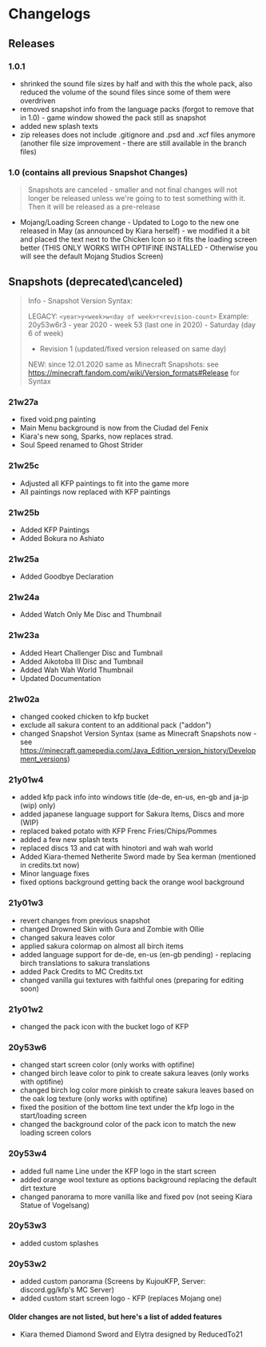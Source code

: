 # Changelogs
## Releases
### 1.0.1
* shrinked the sound file sizes by half and with this the whole pack, also reduced the volume of the sound files since some of them were overdriven
* removed snapshot info from the language packs (forgot to remove that in 1.0) - game window showed the pack still as snapshot
* added new splash texts
* zip releases does not include .gitignore and .psd and .xcf files anymore (another file size improvement - there are still available in the branch files)

### 1.0 (contains all previous Snapshot Changes)
> Snapshots are canceled - smaller and not final changes will not longer be released unless we're going to to test something with it. Then it will be released as a pre-release
* Mojang/Loading Screen change - Updated to Logo to the new one released in May (as announced by Kiara herself) - we modified it a bit and placed the text next to the Chicken Icon so it fits the loading screen better (THIS ONLY WORKS WITH OPTIFINE INSTALLED - Otherwise you will see the default Mojang Studios Screen)

## Snapshots (deprecated\canceled)
> Info - Snapshot Version Syntax:
>
> LEGACY: ```<year>y<week>w<day of week>r<revision-count>```
> Example: 20y53w6r3 - year 2020 - week 53 (last one in 2020) - Saturday (day 6 of week)
> - Revision 1 (updated/fixed version released on same day)
>
> NEW: since 12.01.2020 same as Minecraft Snapshots: see https://minecraft.fandom.com/wiki/Version_formats#Release for Syntax

### 21w27a
* fixed void.png painting
* Main Menu background is now from the Ciudad del Fenix
* Kiara's new song, Sparks, now replaces strad.
* Soul Speed renamed to Ghost Strider

### 21w25c
* Adjusted all KFP paintings to fit into the game more
* All paintings now replaced with KFP paintings

### 21w25b
* Added KFP Paintings
* Added Bokura no Ashiato

### 21w25a
* Added Goodbye Declaration

### 21w24a
* Added Watch Only Me Disc and Thumbnail

### 21w23a
* Added Heart Challenger Disc and Tumbnail
* Added Aikotoba III Disc and Tumbnail
* Added Wah Wah World Thumbnail
* Updated Documentation

### 21w02a
- changed cooked chicken to kfp bucket
- exclude all sakura content to an additional pack ("addon")
- changed Snapshot Version Syntax (same as Minecraft Snapshots now - see https://minecraft.gamepedia.com/Java_Edition_version_history/Development_versions)

### 21y01w4
- added kfp pack info into windows title (de-de, en-us, en-gb and ja-jp (wip) only)
- added japanese language support for Sakura Items, Discs and more (WIP)
- replaced baked potato with KFP Frenc Fries/Chips/Pommes
- added a few new splash texts
- replaced discs 13 and cat with hinotori and wah wah world
- Added Kiara-themed Netherite Sword made by Sea kerman (mentioned in credits.txt now)
- Minor language fixes
- fixed options background getting back the orange wool background

### 21y01w3
- revert changes from previous snapshot
- changed Drowned Skin with Gura and Zombie with Ollie
- changed sakura leaves color
- applied sakura colormap on almost all birch items
- added language support for de-de, en-us (en-gb pending) - replacing birch translations to sakura translations
- added Pack Credits to MC Credits.txt
- changed vanilla gui textures with faithful ones (preparing for editing soon)

### 21y01w2
- changed the pack icon with the bucket logo of KFP

### 20y53w6
- changed start screen color (only works with optifine)
- changed birch leave color to pink to create sakura leaves (only works with optifine)
- changed birch log color more pinkish to create sakura leaves based on the oak log texture (only works with optifine)
- fixed the position of the bottom line text under the kfp logo in the start/loading screen
- changed the background color of the pack icon to match the new loading screen colors

### 20y53w4
- added full name Line under the KFP logo in the start screen
- added orange wool texture as options background replacing the default dirt texture
- changed panorama to more vanilla like and fixed pov (not seeing Kiara Statue of Vogelsang)

### 20y53w3
- added custom splashes

### 20y53w2
- added custom panorama (Screens by KujouKFP, Server: discord.gg/kfp's MC Server)
- added custom start screen logo - KFP (replaces Mojang one)

#### Older changes are not listed, but here's a list of added features
- Kiara themed Diamond Sword and Elytra designed by ReducedTo21
